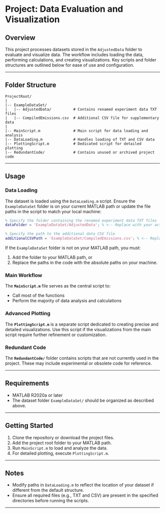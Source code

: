 # Project: Data Evaluation and Visualization

## Overview
This project processes datasets stored in the `AdjustedData` folder to evaluate and visualize data. The workflow includes loading the data, performing calculations, and creating visualizations. Key scripts and folder structures are outlined below for ease of use and configuration.

---

## Folder Structure
```
ProjectRoot/
|
|-- ExampleDataSet/
|   |-- AdjustedData/          # Contains renamed experiment data TXT files
|   |-- CompiledEmissions.csv  # Additional CSV file for supplementary data
|
|-- MainScript.m               # Main script for data loading and analysis
|-- DataLoading.m              # Handles loading of TXT and CSV data
|-- PlottingScript.m           # Dedicated script for detailed plotting
|-- RedundantCode/             # Contains unused or archived project code
```

---

## Usage

### Data Loading
The dataset is loaded using the `DataLoading.m` script. Ensure the `ExampleDataSet` folder is on your current MATLAB path or update the file paths in the script to match your local machine:

```matlab
% Specify the folder containing the renamed experiment data TXT files
dataFolder = 'ExampleDataSet/AdjustedData'; % <-- Replace with your actual folder path

% Specify the path to the additional data CSV file
additionalCSVPath = 'ExampleDataSet/CompiledEmissions.csv'; % <-- Replace with your actual CSV file path
```

If the `ExampleDataSet` folder is not on your MATLAB path, you must:
1. Add the folder to your MATLAB path, or
2. Replace the paths in the code with the absolute paths on your machine.

### Main Workflow
The **`MainScript.m`** file serves as the central script to:
- Call most of the functions
- Perform the majority of data analysis and calculations

### Advanced Plotting
The **`PlottingScript.m`** is a separate script dedicated to creating precise and detailed visualizations. Use this script if the visualizations from the main script require further refinement or customization.

### Redundant Code
The **`RedundantCode/`** folder contains scripts that are not currently used in the project. These may include experimental or obsolete code for reference.

---

## Requirements
- MATLAB R2020a or later
- The dataset folder `ExampleDataSet/` should be organized as described above.

---

## Getting Started
1. Clone the repository or download the project files.
2. Add the project root folder to your MATLAB path.
3. Run `MainScript.m` to load and analyze the data.
4. For detailed plotting, execute `PlottingScript.m`.

---

## Notes
- Modify paths in `DataLoading.m` to reflect the location of your dataset if different from the default structure.
- Ensure all required files (e.g., TXT and CSV) are present in the specified directories before running the scripts.

---